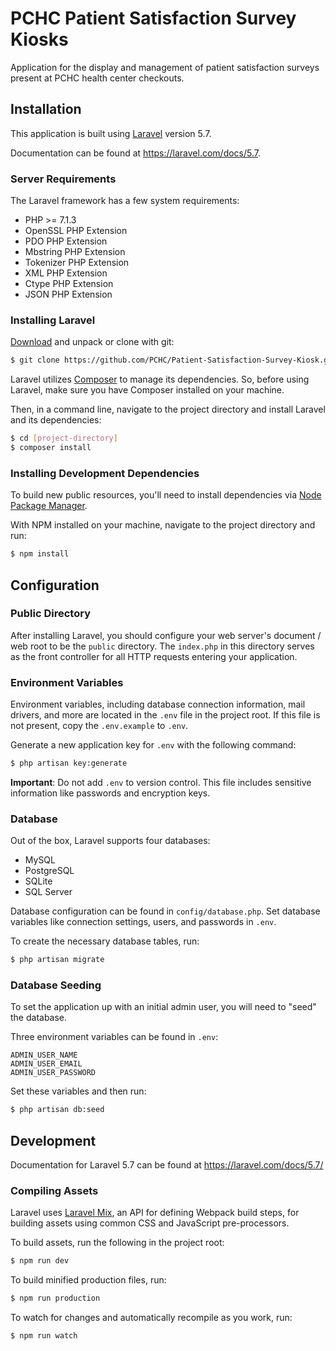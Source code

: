 # PCHC Patient Satisfaction Survey Kiosks

Application for the display and management of patient satisfaction surveys present at PCHC health center checkouts.

## Installation

This application is built using [Laravel](https://laravel.com/) version 5.7.

Documentation can be found at https://laravel.com/docs/5.7.

### Server Requirements

The Laravel framework has a few system requirements:

 - PHP >= 7.1.3
 - OpenSSL PHP Extension
 - PDO PHP Extension
 - Mbstring PHP Extension
 - Tokenizer PHP Extension
 - XML PHP Extension
 - Ctype PHP Extension
 - JSON PHP Extension

 ### Installing Laravel

[Download](https://github.com/PCHC/Patient-Satisfaction-Survey-Kiosk/archive/master.zip) and unpack or clone with git: 

```bash
$ git clone https://github.com/PCHC/Patient-Satisfaction-Survey-Kiosk.git
```

Laravel utilizes [Composer](https://getcomposer.org/) to manage its dependencies. So, before using Laravel, make sure you have Composer installed on your machine.

Then, in a command line, navigate to the project directory and install Laravel and its dependencies:

```bash
$ cd [project-directory]
$ composer install
```

### Installing Development Dependencies

To build new public resources, you'll need to install dependencies via [Node Package Manager](https://www.npmjs.com/get-npm).

With NPM installed on your machine, navigate to the project directory and run:

```bash
$ npm install
```

## Configuration

### Public Directory

After installing Laravel, you should configure your web server's document / web root to be the `public` directory. The `index.php` in this directory serves as the front controller for all HTTP requests entering your application.

### Environment Variables

Environment variables, including database connection information, mail drivers, and more are located in the `.env` file in the project root. If this file is not present, copy the `.env.example` to `.env`.

Generate a new application key for `.env` with the following command:

```bash
$ php artisan key:generate
```

**Important**: Do not add `.env` to version control. This file includes sensitive information like passwords and encryption keys.

### Database

Out of the box, Laravel supports four databases:

 - MySQL
 - PostgreSQL
 - SQLite
 - SQL Server

Database configuration can be found in `config/database.php`. Set database variables like connection settings, users, and passwords in `.env`.

To create the necessary database tables, run:

```bash
$ php artisan migrate
```

### Database Seeding

To set the application up with an initial admin user, you will need to "seed" the database.

Three environment variables can be found in `.env`:

```
ADMIN_USER_NAME
ADMIN_USER_EMAIL
ADMIN_USER_PASSWORD
```

Set these variables and then run:

```bash
$ php artisan db:seed
```

## Development

Documentation for Laravel 5.7 can be found at https://laravel.com/docs/5.7/

### Compiling Assets

Laravel uses [Laravel Mix](https://laravel.com/docs/5.7/mix), an API for defining Webpack build steps, for building assets using common CSS and JavaScript pre-processors.

To build assets, run the following in the project root:

```bash
$ npm run dev
```

To build minified production files, run:

```bash
$ npm run production
```

To watch for changes and automatically recompile as you work, run:

```bash
$ npm run watch
```

